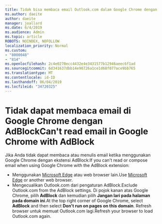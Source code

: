 ```yaml
---
title: Tidak bisa membaca email Outlook.com dalam Google Chrome dengan AdBlock
ms.author: daeite
author: daeite
manager: joallard
ms.date: 6/4/2019
ms.audience: Admin
ms.topic: article
ROBOTS: NOINDEX, NOFOLLOW
localization_priority: Normal
ms.custom:
- "8000048"
- "814"
ms.openlocfilehash: 2c4e0270ecc4432e4e3431577b12946aeec6f1ad
ms.sourcegitcommit: 6d341637dbb14e90726a1ce1d68f077ace9bb765
ms.translationtype: MT
ms.contentlocale: id-ID
ms.lasthandoff: 06/04/2019
ms.locfileid: "34720325"
---
```

# <a name="cant-read-email-in-google-chrome-with-adblock"></a><span data-ttu-id="91a06-102">Tidak dapat membaca email di Google Chrome dengan AdBlock</span><span class="sxs-lookup"><span data-stu-id="91a06-102">Can't read email in Google Chrome with AdBlock</span></span>

<span data-ttu-id="91a06-103">Jika Anda tidak dapat membaca atau menulis email ketika menggunakan Google Chrome dengan ekstensi AdBlock:</span><span class="sxs-lookup"><span data-stu-id="91a06-103">If you can't read or compose email when using Google Chrome with the AdBlock extension:</span></span>

- <span data-ttu-id="91a06-104">Menggunakan [Microsoft Edge](https://go.microsoft.com/fwlink/p/?linkid=2001503&amp;clcid=0x409) atau web browser lain.</span><span class="sxs-lookup"><span data-stu-id="91a06-104">Use [Microsoft Edge](https://go.microsoft.com/fwlink/p/?linkid=2001503&amp;clcid=0x409) or another web browser.</span></span>
- <span data-ttu-id="91a06-105">Mengecualikan Outlook.com dari pengaturan AdBlock.</span><span class="sxs-lookup"><span data-stu-id="91a06-105">Exclude Outlook.com from the AdBlock settings.</span></span> <span data-ttu-id="91a06-106">Di pojok kanan atas Google Chrome, pilih **AdBlock** dan kemudian pilih **Jangan lari pada halaman pada domain ini**.</span><span class="sxs-lookup"><span data-stu-id="91a06-106">At the top right corner of Google Chrome, select **AdBlock** and then select **Don't run on pages on this domain**.</span></span> <span data-ttu-id="91a06-107">Refresh browser untuk memuat Outlook.com lagi.</span><span class="sxs-lookup"><span data-stu-id="91a06-107">Refresh your browser to load Outlook.com again.</span></span>